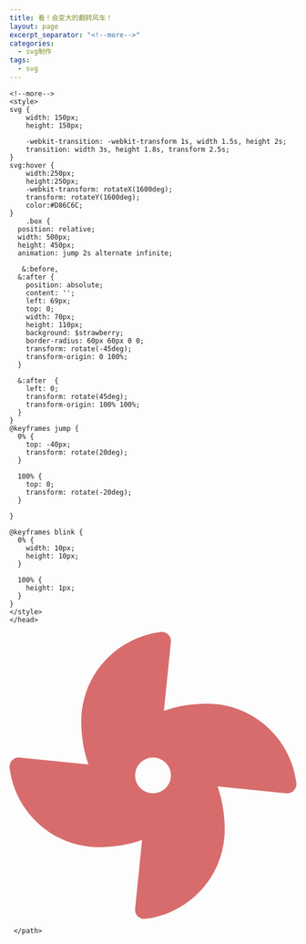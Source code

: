 ```yaml
---
title: 看！会变大的翻转风车！
layout: page
excerpt_separator: "<!--more-->"
categories: 
  - svg制作
tags:
  - svg
---  
```


    <!--more-->
	<style>
	svg {
	    width: 150px;
	    height: 150px;
	  
	    -webkit-transition: -webkit-transform 1s, width 1.5s, height 2s;
	    transition: width 3s, height 1.8s, transform 2.5s;
	}
	svg:hover {
	    width:250px;
	    height:250px;
	    -webkit-transform: rotateX(1600deg);
	    transform: rotateY(1600deg);
	    color:#D86C6C;
	}
		.box {
	  position: relative;
	  width: 500px;
	  height: 450px;
	  animation: jump 2s alternate infinite;
	  
	   &:before,
	  &:after {
	    position: absolute;
	    content: '';
	    left: 69px;
	    top: 0;
	    width: 70px;
	    height: 110px;
	    background: $strawberry;
	    border-radius: 60px 60px 0 0;
	    transform: rotate(-45deg);
	    transform-origin: 0 100%;
	  }
	  
	  &:after  {
	    left: 0;
	    transform: rotate(45deg);
	    transform-origin: 100% 100%;
	  }
	}
	@keyframes jump {
	  0% {
	    top: -40px;
	    transform: rotate(20deg);
	  }
	  
	  100% {
	    top: 0;
	    transform: rotate(-20deg);
	  }
	  
	}
	
	@keyframes blink {
	  0% {
	    width: 10px;
	    height: 10px;
	  }
	  
	  100% {
	    height: 1px;
	  }
	}
	</style>
	</head>
<body>
 <svg aria-hidden="true" focusable="false" data-prefix="fas" data-icon="fan" class="svg-inline--fa fa-fan fa-w-16" role="img" xmlns="http://www.w3.org/2000/svg" viewBox="0 0 512 512">
	 <path fill="#D86C6C" d="M352.57 128c-28.09 0-54.09 4.52-77.06 12.86l12.41-123.11C289 7.31 279.81-1.18 269.33.13 189.63 10.13 128 77.64 128 159.43c0 28.09 4.52 54.09 12.86 77.06L17.75 224.08C7.31 223-1.18 232.19.13 242.67c10 79.7 77.51 141.33 159.3 141.33 28.09 0 54.09-4.52 77.06-12.86l-12.41 123.11c-1.05 10.43 8.11 18.93 18.59 17.62 79.7-10 141.33-77.51 141.33-159.3 0-28.09-4.52-54.09-12.86-77.06l123.11 12.41c10.44 1.05 18.93-8.11 17.62-18.59-10-79.7-77.51-141.33-159.3-141.33zM256 288a32 32 0 1 1 32-32 32 32 0 0 1-32 32z">
		 
	 </path>
</svg>


